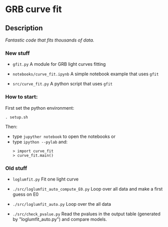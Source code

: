 # GRB curve fit

## Description

*Fantastic code that fits thousands of data.*

### New stuff

* `gfit.py`
A module for GRB light curves fitting

* `notebooks/curve_fit.ipynb`
A simple notebook example that uses `gfit`

* `src/curve_fit.py`
A python script that uses `gfit`

### How to start:
First set the python environment:
```
. setup.sh
```

Then:
* type `jupyther notebook` to open the notebooks or
* type `ipython --pylab` and:
   ```
   > import curve_fit
   > curve_fit.main()
   ```

### Old stuff

* `loglumfit.py`
Fit one light curve

* `./src/loglumfit_auto_compute_E0.py`
Loop over all data and make a first guess on E0

* `./src/loglumfit_auto.py`
Loop over the all data

* `./src/check_pvalue.py`
Read the pvalues in the output table (generated by "loglumfit_auto.py") and compare models.

